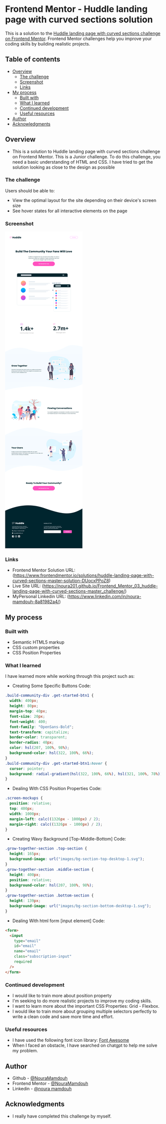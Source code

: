 # Frontend Mentor - Huddle landing page with curved sections solution

This is a solution to the [Huddle landing page with curved sections challenge on Frontend Mentor](https://www.frontendmentor.io/challenges/huddle-landing-page-with-curved-sections-5ca5ecd01e82137ec91a50f2). Frontend Mentor challenges help you improve your coding skills by building realistic projects.

## Table of contents

- [Overview](#overview)
  - [The challenge](#the-challenge)
  - [Screenshot](#screenshot)
  - [Links](#links)
- [My process](#my-process)
  - [Built with](#built-with)
  - [What I learned](#what-i-learned)
  - [Continued development](#continued-development)
  - [Useful resources](#useful-resources)
- [Author](#author)
- [Acknowledgments](#acknowledgments)

## Overview

- This is a solution to Huddle landing page with curved sections challenge on Frontend Mentor. This is a Junior challenge. To do this challenge, you need a basic understanding of HTML and CSS. I have tried to get the solution looking as close to the design as possible

### The challenge

Users should be able to:

- View the optimal layout for the site depending on their device's screen size
- See hover states for all interactive elements on the page

### Screenshot

![](./screenshot.png)

### Links

- Frontend Mentor Solution URL: (https://www.frontendmentor.io/solutions/huddle-landing-page-with-curved-sections-master-solution-DUocxPPoZ8)
- Live Site URL: (https://noura201.github.io/Frontend_Mentor_03_huddle-landing-page-with-curved-sections-master_challenge/)
- MyPersonal Linkedin URL: (https://www.linkedin.com/in/noura-mamdouh-8a81982a4/)

## My process

### Built with

- Semantic HTML5 markup
- CSS custom properties
- CSS Position Properties

### What I learned

I have learned more while working through this project such as:

- Creating Some Specific Buttons
  Code:

```css
.build-community-div .get-started-btn1 {
  width: 400px;
  height: 80px;
  margin-top: 40px;
  font-size: 20px;
  font-weight: 400;
  font-family: "OpenSans-Bold";
  text-transform: capitalize;
  border-color: transparent;
  border-radius: 40px;
  color: hsl(207, 100%, 98%);
  background-color: hsl(322, 100%, 66%);
}
.build-community-div .get-started-btn1:hover {
  cursor: pointer;
  background: radial-gradient(hsl(322, 100%, 66%), hsl(321, 100%, 78%));
}
```

- Dealing With CSS Position Properties
  Code:

```css
.screen-mockups {
  position: relative;
  top: 400px;
  width: 1000px;
  margin-left: calc((1326px - 1000px) / 2);
  margin-right: calc((1326px - 1000px) / 2);
}
```

- Creating Wavy Background [Top-Middle-Bottom]
  Code:

```css
.grow-together-section .top-section {
  height: 165px;
  background-image: url("images/bg-section-top-desktop-1.svg");
}
.grow-together-section .middle-section {
  height: 400px;
  position: relative;
  background-color: hsl(207, 100%, 98%);
}
.grow-together-section .bottom-section {
  height: 139px;
  background-image: url("images/bg-section-bottom-desktop-1.svg");
}
```

- Dealing With html form [input element]
  Code:

```html
<form>
  <input
    type="email"
    id="email"
    name="email"
    class="subscription-input"
    required
  />
</form>
```

### Continued development

- I would like to train more about position property
- I'm seeking to do more realistic projects to improve my coding skills.
- I want to learn more about the important CSS Properties: Grid - Flexbox.
- I would like to train more about grouping multiple selectors perfectly to write a clean code and save more time and effort.

### Useful resources

- I have used the following font icon library: [Font Awesome](https://fontawesome.com/)
- When I faced an obstacle, I have searched on chatgpt to help me solve my problem.

## Author

- Github - [@NouraMamdouh](https://github.com/Noura201)
- Frontend Mentor - [@NouraMamdouh](https://www.frontendmentor.io/profile/Noura201)
- Linkedin - [@noura mamdouh](https://www.linkedin.com/in/noura-mamdouh-8a81982a4/)

## Acknowledgments

- I really have completed this challenge by myself.
